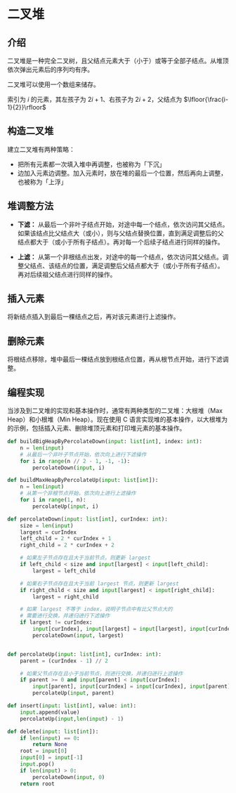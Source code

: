 # 二叉堆

## 介绍

二叉堆是一种完全二叉树，且父结点元素大于（小于）或等于全部子结点。从堆顶依次弹出元素后的序列均有序。

二叉堆可以使用一个数组来储存。

索引为 $i$ 的元素，其左孩子为 $2i+1$、右孩子为 $2i+2$，父结点为 $\lfloor{\frac{i-1}{2}}\rfloor$

## 构造二叉堆

建立二叉堆有两种策略：

- 把所有元素都一次填入堆中再调整，也被称为「下沉」
- 边加入元素边调整。加入元素时，放在堆的最后一个位置，然后再向上调整，也被称为「上浮」

## 堆调整方法

- **下滤：** 从最后一个非叶子结点开始，对途中每一个结点，依次访问其父结点。如果该结点比父结点大（或小），则与父结点替换位置，直到满足调整后的父结点都大于（或小于所有子结点）。再对每一个后续子结点进行同样的操作。

- **上滤：** 从第一个非根结点出发，对途中的每一个结点，依次访问其父结点。调整父结点、该结点的位置，满足调整后父结点都大于（或小于所有子结点）。再对后续祖父结点进行同样的操作。

## 插入元素

将新结点插入到最后一棵结点之后，再对该元素进行上滤操作。

## 删除元素

将根结点移除，堆中最后一棵结点放到根结点位置，再从根节点开始，进行下滤调整。

## 编程实现

当涉及到二叉堆的实现和基本操作时，通常有两种类型的二叉堆：大根堆（Max Heap）和小根堆（Min Heap）。现在使用 C 语言实现堆的基本操作，以大根堆为的示例，包括插入元素、删除堆顶元素和打印堆元素的基本操作。

```python
def buildBigHeapByPercolateDown(input: list[int], index: int):
    n = len(input)
    # 从最后一个非叶子节点开始，依次向上进行下滤操作
    for i in range(n // 2 - 1, -1, -1):
        percolateDown(input, i)

def buildMaxHeapByPercolateUp(input: list[int]):
    n = len(input)
    # 从第一个非根节点开始，依次向上进行上滤操作
    for i in range(1, n):
        percolateUp(input, i)

def percolateDown(input: list[int], curIndex: int):
    size = len(input)
    largest = curIndex
    left_child = 2 * curIndex + 1
    right_child = 2 * curIndex + 2

    # 如果左子节点存在且大于当前节点，则更新 largest
    if left_child < size and input[largest] < input[left_child]:
        largest = left_child

    # 如果右子节点存在且大于当前 largest 节点，则更新 largest
    if right_child < size and input[largest] < input[right_child]:
        largest = right_child

    # 如果 largest 不等于 index，说明子节点中有比父节点大的
    # 需要进行交换，并递归进行下滤操作
    if largest != curIndex:
        input[curIndex], input[largest] = input[largest], input[curIndex]
        percolateDown(input, largest)


def percolateUp(input: list[int], curIndex: int):
    parent = (curIndex - 1) // 2

    # 如果父节点存在且小于当前节点，则进行交换，并递归进行上滤操作
    if parent >= 0 and input[parent] < input[curIndex]:
        input[parent], input[curIndex] = input[curIndex], input[parent]
        percolateUp(input, parent)

def insert(input: list[int], value: int):
    input.append(value)
    percolateUp(input,len(input) - 1)

def delete(input: list[int]):
    if len(input) == 0:
        return None
    root = input[0]
    input[0] = input[-1]
    input.pop()
    if len(input) > 0:
        percolateDown(input, 0)
    return root
```
